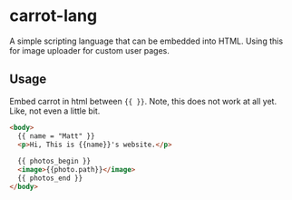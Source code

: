 # carrot-lang

A simple scripting language that can be embedded into HTML. Using this for image uploader for custom user pages. 

## Usage

Embed carrot in html between `{{ }}`. Note, this does not work at all yet. Like, not even a little bit. 

```html
<body>
  {{ name = "Matt" }}
  <p>Hi, This is {{name}}'s website.</p>
  
  {{ photos_begin }} 
  <image>{{photo.path}}</image>
  {{ photos_end }}
</body>
```
